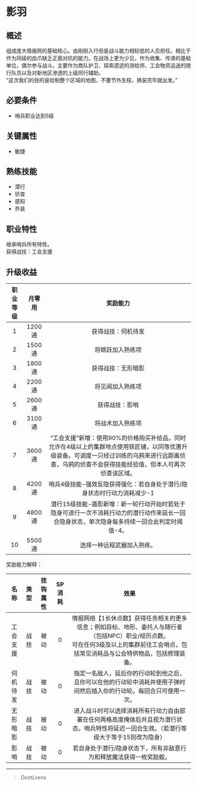 # 影羽

## 概述

组成庞大情报网的基础核心。由刚刚入行但是战斗能力相较低的人员担任。相比于作为同级的血爪缺乏正面对抗的能力。在战场上更为少见，作为收集、传递的基础单位，偶尔参与战斗。主要作为商队护卫、探索遗迹的测绘师、工会物资运送的随行队员以及对新地区渗透的上级同行辅助。<br>“这次我们的目的是绘制整个区域的地图，不要节外生枝，换装完毕就出发。”

## 必要条件

* 哨兵职业达到5级

## 关键属性

* 敏捷

## 熟练技能

* 潜行
* 侦查
* 感知
* 乔装
  
## 职业特性

继承哨兵所有特性。<br>获得战技：工会支援

## 升级收益

职业等级|月零用|奖励能力
:--:|:--:|:--:
1|1200通|获得战技：伺机待发
2|1500通|将跳跃加入熟练项
3|1800通|获得战技：无形暗影 
4|2200通|将见闻加入熟练项
5|2600通|获得战技：影哨
6|3100通|将战术加入熟练项
7|3600通|“工会支援”新增：使用90%的价格购买补给品，同时允许在4级以上的集群地点使用铁匠铺，以同等优惠升级装备。可调度一只经过训练的乌鸦来进行远距离侦查，乌鸦的侦查不会获得技能经验值，但本人可再次侦查该区域。
8|4200通|哨兵4级技能-强效反隐获得强化：若自身处于潜行/隐身状态时行动力消耗减少-1
9|4800通|潜行15级技能-遁影新增：新一轮行动开始时若处于隐身可进行一次不消耗行动力的潜行动作来延长一回合隐身状态，单次隐身每多持续一回合此判定时阈值-4。
10|5500通|选择一种远程武器加入熟练。

奖励能力解释：

名称|类型|挂钩属性|SP消耗|效果
:--:|:--:|:--:|:--:|:--:
工会支援|战技|被动|0|情报网络【1长休点数】获得任务相关的更多信息；例如目标、地形、委托人与随行者（包括NPC）职业/经历点数。<br>可在任何3级及以上的集群前往工会哨点，包括常见消耗品与公会特供物品，包括修理装备。
伺机待发|战技|被动|0|指定一名敌人，延后你的行动轮到他之后，且你可以在他的行动轮中消耗并使用子弹时间然后插入你的行动轮。每回合只可使用一次。
无形暗影|战技|被动|0|进入战斗时可以选择消耗所有行动力自由部署在任何两格高度掩体后并且视为潜行状态。哨兵特性将延迟一回合生效。（若潜行等级大于等于15则改为隐身）
影哨|战技|被动|0|若自身处于潜行/隐身状态下，所有非敌意行为和释放魔法获得一枚奖励骰。

---

> *DeatLvens*